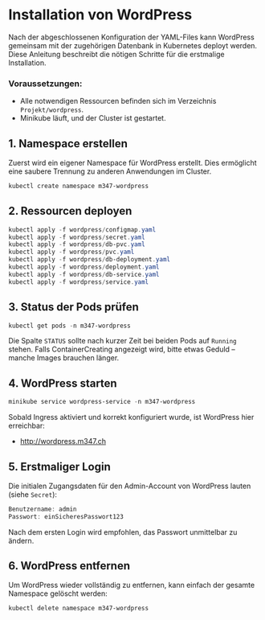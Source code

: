 # Installation von WordPress

Nach der abgeschlossenen Konfiguration der YAML-Files kann WordPress gemeinsam mit der zugehörigen Datenbank in Kubernetes deployt werden. Diese Anleitung beschreibt die nötigen Schritte für die erstmalige Installation.

### Voraussetzungen:

- Alle notwendigen Ressourcen befinden sich im Verzeichnis `Projekt/wordpress`.
- Minikube läuft, und der Cluster ist gestartet.

## 1. Namespace erstellen

Zuerst wird ein eigener Namespace für WordPress erstellt. Dies ermöglicht eine saubere Trennung zu anderen Anwendungen im Cluster.

```powershell
kubectl create namespace m347-wordpress
```

## 2. Ressourcen deployen

```powershell
kubectl apply -f wordpress/configmap.yaml
kubectl apply -f wordpress/secret.yaml
kubectl apply -f wordpress/db-pvc.yaml
kubectl apply -f wordpress/pvc.yaml
kubectl apply -f wordpress/db-deployment.yaml
kubectl apply -f wordpress/deployment.yaml
kubectl apply -f wordpress/db-service.yaml
kubectl apply -f wordpress/service.yaml
```
## 3. Status der Pods prüfen

```powershell
kubectl get pods -n m347-wordpress
```

Die Spalte `STATUS` sollte nach kurzer Zeit bei beiden Pods auf `Running` stehen.
Falls ContainerCreating angezeigt wird, bitte etwas Geduld – manche Images brauchen länger.

## 4. WordPress starten

```powershell
minikube service wordpress-service -n m347-wordpress
```

Sobald Ingress aktiviert und korrekt konfiguriert wurde, ist WordPress hier erreichbar:

- http://wordpress.m347.ch

## 5. Erstmaliger Login
Die initialen Zugangsdaten für den Admin-Account von WordPress lauten (siehe `Secret`):

```powershell
Benutzername: admin
Passwort: einSicheresPasswort123
```

Nach dem ersten Login wird empfohlen, das Passwort unmittelbar zu ändern.

## 6. WordPress entfernen

Um WordPress wieder vollständig zu entfernen, kann einfach der gesamte Namespace gelöscht werden:

```powershell
kubectl delete namespace m347-wordpress
```

